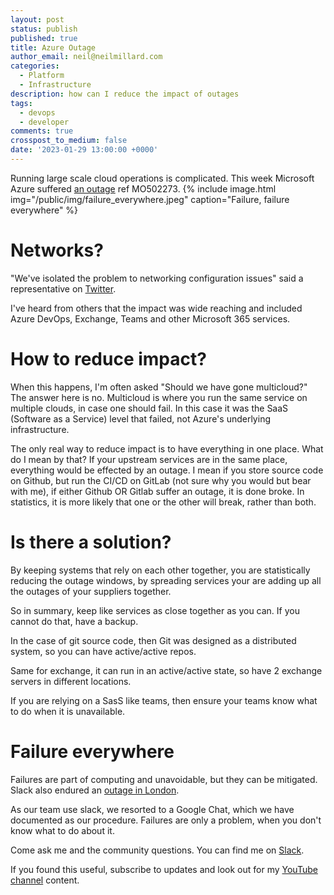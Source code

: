 ```yaml
---
layout: post
status: publish
published: true
title: Azure Outage
author_email: neil@neilmillard.com
categories:
  - Platform
  - Infrastructure
description: how can I reduce the impact of outages
tags:
  - devops
  - developer
comments: true
crosspost_to_medium: false
date: '2023-01-29 13:00:00 +0000'
---
```

Running large scale cloud operations is complicated. This week Microsoft Azure suffered [an outage][teamsoutage] ref MO502273.
{% include image.html
img="/public/img/failure_everywhere.jpeg"
caption="Failure, failure everywhere" %}

Networks?
==========

"We've isolated the problem to networking configuration issues" said a representative on [Twitter][teamsoutage].

I've heard from others that the impact was wide reaching and included Azure DevOps, Exchange, Teams and other
Microsoft 365 services.

How to reduce impact?
=================
When this happens, I'm often asked "Should we have gone multicloud?"
The answer here is no. Multicloud is where you run the same service on multiple clouds, in case one should fail. In this
case it was the SaaS (Software as a Service) level that failed, not Azure's underlying infrastructure.

The only real way to reduce impact is to have everything in one place. What do I mean by that? If your upstream services
are in the same place, everything would be effected by an outage. I mean if you store source code on Github, but run
the CI/CD on GitLab (not sure why you would but bear with me), if either Github OR Gitlab suffer an outage, it is done
broke. In statistics, it is more likely that one or the other will break, rather than both.

Is there a solution?
==================
By keeping systems that rely on each other together, you are statistically reducing the outage windows, by spreading
services your are adding up all the outages of your suppliers together.

So in summary, keep like services as close together as you can. If you cannot do that, have a backup.

In the case of git source code, then Git was designed as a distributed system, so you can have active/active repos.

Same for exchange, it can run in an active/active state, so have 2 exchange servers in different locations.

If you are relying on a SasS like teams, then ensure your teams know what to do when it is unavailable.

Failure everywhere
==============
Failures are part of computing and unavoidable, but they can be mitigated. Slack also endured an [outage in London][slackoutage].

As our team use slack, we resorted to a Google Chat, which we have documented as our procedure. Failures are only a
problem, when you don't know what to do about it.


Come ask me and the community questions. You can find me on [Slack]({{site.data.slack.invite}}).


If you found this useful, subscribe to updates and look out for my [YouTube channel]({{site.data.youtube.channel}}) content.

[teamsoutage]: https://twitter.com/MSFT365Status/status/1618149579341369345
[slackoutage]: https://twitter.com/SlackStatus/status/1618274970744029190
